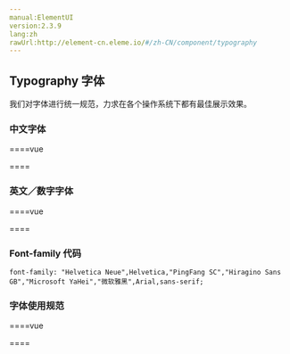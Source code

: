```yaml
---
manual:ElementUI
version:2.3.9
lang:zh
rawUrl:http://element-cn.eleme.io/#/zh-CN/component/typography
---
```



##  Typography 字体<a name="typography-zi-ti"></a>


我们对字体进行统一规范，力求在各个操作系统下都有最佳展示效果。


###  中文字体<a name="zhong-wen-zi-ti"></a>

====vue

<template>
<div>
  <div class='block' style='font-family:PingFang SC'>
    <span>font-family:PingFang SC</span>
   	<div>
    	字体效果  
  	</div>
  </div>
  <div class='block' style='font-family:Hiragino Sans GB'>
    <span>font-family:Hiragino Sans GB</span>
   	<div>
    	字体效果  
  	</div>

  </div>
  <div class='block' style='font-family:Microsoft YaHei'>
    <span>font-family:Microsoft YaHei</span>
    <div>
    	字体效果  
  	</div>
  </div>
</div>
</template>

<style>
  
.block {
  color:#606266;
  width:20rem;
  height:5rem;
  line-height:1.6rem;
  padding:1rem 1rem;
  border: 1px solid lightgrey;
  margin:.5rem 0;
}

.block > div{
  color:#303133
}
  
</style>


====



###  英文／数字字体<a name="ying-wen-shu-zi-zi-ti"></a>


====vue

<template>
<div>
  <div class='block' style='font-family:Helvetica Neue'>
    <span>font-family:Helvetica Neue</span>
   	<div>
    	字体效果  
  	</div>
  </div>
  <div class='block' style='font-family:Helvetica'>
    <span>font-family:Helvetica</span>
   	<div>
    	字体效果  
  	</div>

  </div>
  <div class='block' style='font-family:Arial'>
    <span>font-family:Arial</span>
    <div>
    	字体效果  
  	</div>
  </div>
</div>
</template>

<style>
  
.block {
  color:#606266;
  width:20rem;
  height:5rem;
  line-height:1.6rem;
  padding:1rem 1rem;
  border: 1px solid lightgrey;
  margin:.5rem 0;
}

.block > div{
  color:#303133
}
  
</style>

==== 



###  Font-family 代码<a name="font-family-dai-ma"></a>

```
font-family: "Helvetica Neue",Helvetica,"PingFang SC","Hiragino Sans GB","Microsoft YaHei","微软雅黑",Arial,sans-serif;

```

###  字体使用规范<a name="zi-ti-shi-yong-gui-fan"></a>

====vue

<template>
<div>
  <div class='block' style='font-size:20px'>
    <span>20px Extra large</span>
   	<div>
    	主标题  
  	</div>
  </div>
  <div class='block' style='font-size:18px'>
    <span>18px Extra large</span>
   	<div>
    	标题  
  	</div>
  </div>
  <div class='block' style='font-size:16px'>
    <span>16px Extra large</span>
   	<div>
    	小标题  
  	</div>
  </div>
  <div class='block' style='font-size:14px'>
    <span>14px Extra large</span>
   	<div>
    	正文  
  	</div>
  </div>
  <div class='block' style='font-size:13px'>
    <span>13px Extra large</span>
   	<div>
    	正文 (小) 
  	</div>
  </div>
  <div class='block' style='font-size:12px'>
    <span>12px Extra large</span>
   	<div>
    	辅助文字  
  	</div>
  </div>


</div>
</template>

<style>
  
.block {
  font-family: "Helvetica Neue",Helvetica,"PingFang SC","Hiragino Sans GB","Microsoft YaHei","微软雅黑",Arial,sans-serif;
  color:#606266;
  width:20rem;
  height:5rem;
  line-height:1.6rem;
  padding:1rem 1rem;
  border: 1px solid lightgrey;
  margin:.5rem 0;
}

.block > div{
  color:#303133
}
  
</style>


==== 


